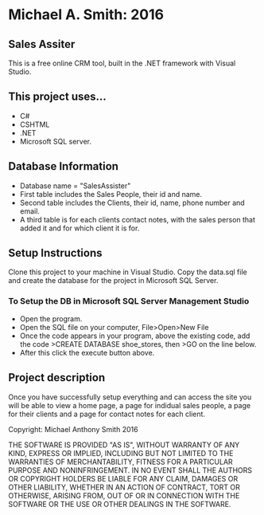 # Michael A. Smith: 2016

## Sales Assiter

This is a free online CRM tool, built in the .NET framework with Visual Studio. 

## This project uses...

  - C#
  - CSHTML
  - .NET 
  - Microsoft SQL server.
 
  
## Database Information
  - Database name = "SalesAssister"
  - First table includes the Sales People, their id and name.
  - Second table includes the Clients, their id, name, phone number and email.
  - A third table is for each clients contact notes, with the sales person that added it and for which client it is for.
  
## Setup Instructions

Clone this project to your machine in Visual Studio. Copy the data.sql file and create the database for the project in Microsoft SQL Server.

### To Setup the DB in Microsoft SQL Server Management Studio
- Open the program.
- Open the SQL file on your computer, File>Open>New File
- Once the code appears in your program, above the existing code, add the code >CREATE DATABASE shoe_stores, then >GO on the line below.
- After this click the execute button above.

## Project description

Once you have successfully setup everything and can access the site you will be able to view a home page, a page for indidual sales people, a page for their clients and a page for contact notes for each client.  

Copyright: Michael Anthony Smith 2016

THE SOFTWARE IS PROVIDED "AS IS", WITHOUT WARRANTY OF ANY KIND, EXPRESS OR IMPLIED, INCLUDING BUT NOT LIMITED TO THE WARRANTIES OF MERCHANTABILITY, FITNESS FOR A PARTICULAR PURPOSE AND NONINFRINGEMENT. IN NO EVENT SHALL THE AUTHORS OR COPYRIGHT HOLDERS BE LIABLE FOR ANY CLAIM, DAMAGES OR OTHER LIABILITY, WHETHER IN AN ACTION OF CONTRACT, TORT OR OTHERWISE, ARISING FROM, OUT OF OR IN CONNECTION WITH THE SOFTWARE OR THE USE OR OTHER DEALINGS IN THE SOFTWARE.













